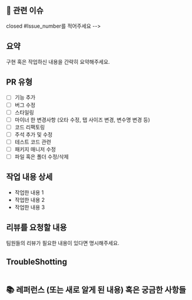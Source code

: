## 📌 관련 이슈

  closed #Issue_number를 적어주세요 -->

## 요약
구현 혹은 작업하신 내용을 간략히 요약해주세요.

## PR 유형
- [ ] 기능 추가
- [ ] 버그 수정
- [ ] 스타일링
- [ ] 마이너 한 변경사항 (오타 수정, 탭 사이즈 변경, 변수명 변경 등)
- [ ] 코드 리팩토링
- [ ] 주석 추가 및 수정
- [ ] 테스트 코드 관련
- [ ] 패키지 매니저 수정
- [ ] 파일 혹은 폴더 수정/삭제

## 작업 내용 상세
- 작업한 내용 1
- 작업한 내용 2
- 작업한 내용 3

## 리뷰를 요청할 내용
팀원들의 리뷰가 필요한 내용이 있다면 명시해주세요.

##  TroubleShotting
<!-- TroubleShotting이 있었다면 이야기 해주세요! -->
```
```

## 📚 레퍼런스 (또는 새로 알게 된 내용) 혹은 궁금한 사항들
<!-- 참고할 사항이 있다면 적어주세요 -->
